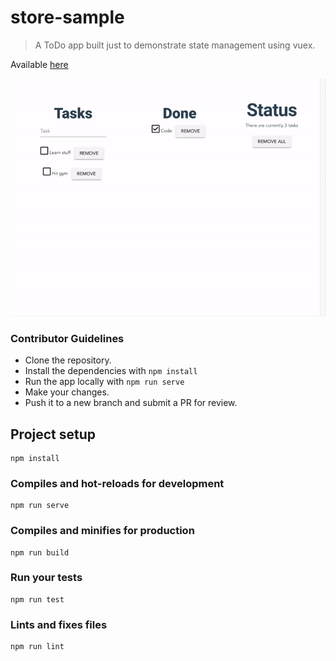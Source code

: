 # store-sample

> A ToDo app built just to demonstrate state management using vuex.

Available [here](http://vuex-todo-sample.surge.sh/)

![demo](demo.gif)

### Contributor Guidelines

- Clone the repository.
- Install the dependencies with ```npm install```
- Run the app locally with ```npm run serve```
- Make your changes.
- Push it to a new branch and submit a PR for review. 

## Project setup
```
npm install
```

### Compiles and hot-reloads for development
```
npm run serve
```

### Compiles and minifies for production
```
npm run build
```

### Run your tests
```
npm run test
```

### Lints and fixes files
```
npm run lint
```
